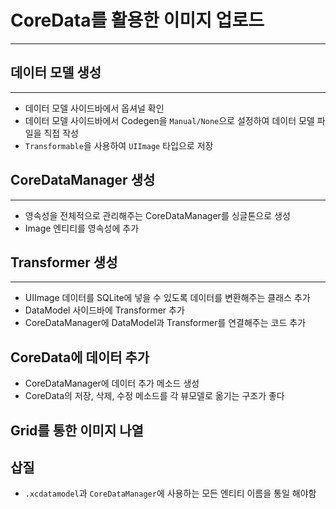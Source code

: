 # CoreData를 활용한 이미지 업로드
---

## 데이터 모델 생성
---
- 데이터 모델 사이드바에서 옵셔널 확인
- 데이터 모델 사이드바에서 Codegen을 `Manual/None`으로 설정하여 데이터 모델 파일을 직접 작성
- `Transformable`을 사용하여 `UIImage` 타입으로 저장


## CoreDataManager 생성
---
- 영속성을 전체적으로 관리해주는 CoreDataManager를 싱글톤으로 생성
- Image 엔티티를 영속성에 추가

## Transformer 생성
---
- UIImage 데이터를 SQLite에 넣을 수 있도록 데이터를 변환해주는 클래스 추가
- DataModel 사이드바에 Transformer 추가
- CoreDataManager에 DataModel과 Transformer를 연결해주는 코드 추가

## CoreData에 데이터 추가
- CoreDataManager에 데이터 추가 메소드 생성
- CoreData의 저장, 삭제, 수정 메소드를 각 뷰모델로 옮기는 구조가 좋다 

## Grid를 통한 이미지 나열

## 

## 삽질
- `.xcdatamodel`과 `CoreDataManager`에 사용하는 모든 엔티티 이름을 통일 해야함




